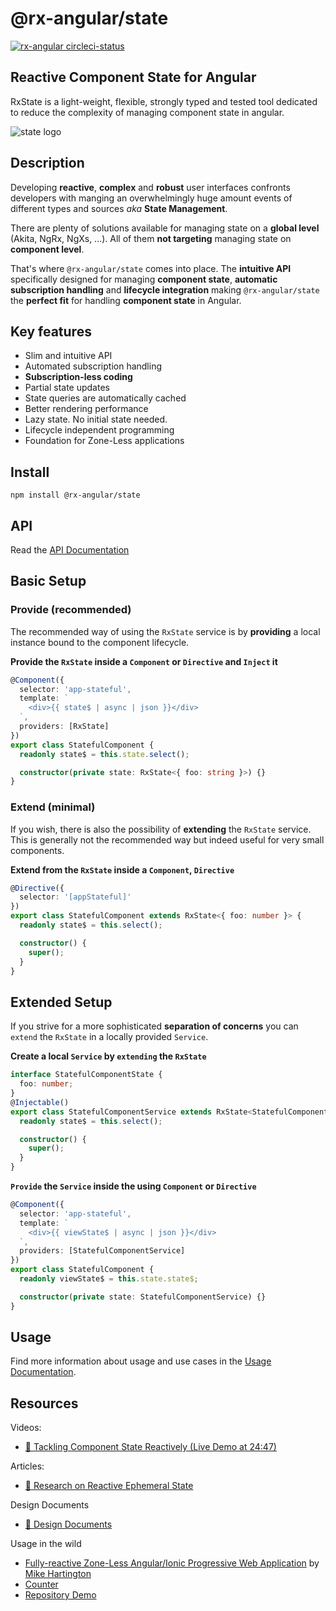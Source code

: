 # @rx-angular/state

[![rx-angular circleci-status](https://circleci.com/gh/BioPhoton/rx-angular.svg?style=shield)](https://circleci.com/gh/BioPhoton/rx-angular)

## Reactive Component State for Angular

RxState is a light-weight, flexible, strongly typed and tested tool dedicated to reduce the complexity of managing component state in angular.

![state logo](https://raw.githubusercontent.com/BioPhoton/rx-angular/master/libs/state/images/state_logo.png)

## Description

Developing **reactive**, **complex** and **robust** user interfaces confronts developers with manging an overwhelmingly huge amount
events of different types and sources _aka_ **State Management**.

There are plenty of solutions available for managing state on a **global level** (Akita, NgRx, NgXs, ...). All of
them **not targeting** managing state on **component level**.

That's where `@rx-angular/state` comes into place.
The **intuitive API** specifically designed for managing **component state**, **automatic subscription handling** and
**lifecycle integration** making `@rx-angular/state` the **perfect fit** for handling **component state** in Angular.

## Key features

- Slim and intuitive API
- Automated subscription handling
- **Subscription-less coding**
- Partial state updates
- State queries are automatically cached
- Better rendering performance
- Lazy state. No initial state needed.
- Lifecycle independent programming
- Foundation for Zone-Less applications

## Install

`npm install @rx-angular/state`

## API

Read the [API Documentation](./docs/api.md)

## Basic Setup

### Provide (recommended)

The recommended way of using the `RxState` service is by **providing** a local instance bound to the component lifecycle.

**Provide the `RxState` inside a `Component` or `Directive` and `Inject` it**

```typescript
@Component({
  selector: 'app-stateful',
  template: `
    <div>{{ state$ | async | json }}</div>
  `,
  providers: [RxState]
})
export class StatefulComponent {
  readonly state$ = this.state.select();

  constructor(private state: RxState<{ foo: string }>) {}
}
```

### Extend (minimal)

If you wish, there is also the possibility of **extending** the `RxState` service. This is generally
not the recommended way but indeed useful for very small components.

**Extend from the `RxState` inside a `Component`, `Directive`**

```typescript
@Directive({
  selector: '[appStateful]'
})
export class StatefulComponent extends RxState<{ foo: number }> {
  readonly state$ = this.select();

  constructor() {
    super();
  }
}
```

## Extended Setup

If you strive for a more sophisticated **separation of concerns** you can `extend` the `RxState` in a
locally provided `Service`.

**Create a local `Service` by `extending` the `RxState`**

```typescript
interface StatefulComponentState {
  foo: number;
}
@Injectable()
export class StatefulComponentService extends RxState<StatefulComponentState> {
  readonly state$ = this.select();

  constructor() {
    super();
  }
}
```

**`Provide` the `Service` inside the using `Component` or `Directive`**

```typescript
@Component({
  selector: 'app-stateful',
  template: `
    <div>{{ viewState$ | async | json }}</div>
  `,
  providers: [StatefulComponentService]
})
export class StatefulComponent {
  readonly viewState$ = this.state.state$;

  constructor(private state: StatefulComponentService) {}
}
```

## Usage

Find more information about usage and use cases in the [Usage Documentation](./docs/usage.md).

## Resources

Videos:

- [🎥 Tackling Component State Reactively (Live Demo at 24:47)](https://www.youtube.com/watch?v=I8uaHMs8rw0)

Articles:

- [💾 Research on Reactive Ephemeral State](https://dev.to/rxjs/research-on-reactive-ephemeral-state-in-component-oriented-frameworks-38lk)

Design Documents

- [💾 Design Documents](https://hackmd.io/wVkWRc3XQWmtM6YcktRTrA)

Usage in the wild

- [Fully-reactive Zone-Less Angular/Ionic Progressive Web Application](https://startrack-ng.web.app/search) by [Mike Hartington](https://twitter.com/mhartington)
- [Counter](https://stackblitz.com/edit/rx-angular-state-demo?file=src%2Fapp%2Fcounter.component.ts)
- [Repository Demo](https://github.com/BioPhoton/rx-angular/tree/master/apps/rx-angular-state-demo)
